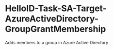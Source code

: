 # HelloID-Task-SA-Target-AzureActiveDirectory-GroupGrantMembership
Adds members to a group in Azure Active Directory
